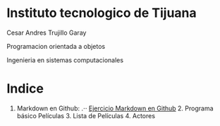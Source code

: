 # Instituto tecnologico de Tijuana

Cesar Andres Trujillo Garay

Programacion orientada a objetos

Ingenieria en sistemas computacionales

# Indice
 1. Markdown en Github: .⋅⋅
[Ejercicio Markdown en Github](Setup/README.md)
    2. Programa básico Películas
    3. Lista de Películas
    4. Actores 
